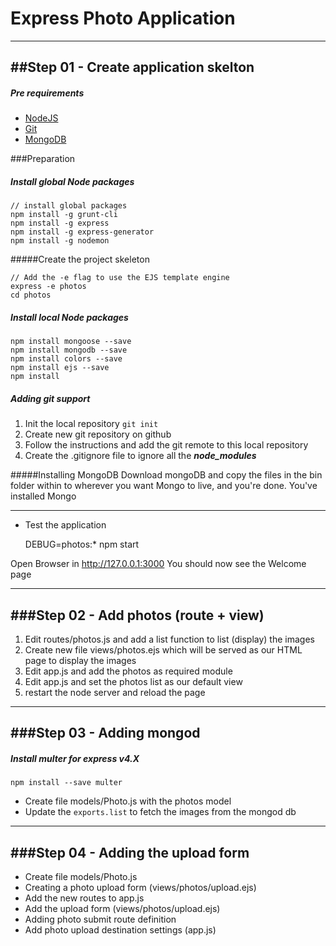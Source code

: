 Express Photo Application
=========================

----------------------------------------------------------------------------
##Step 01 - Create application skelton
----------------------------------------------------------------------------

##### Pre requirements
* [NodeJS](https://nodejs.org/)
* [Git](https://git-scm.com/downloads)
* [MongoDB](https://www.mongodb.org/downloads)

###Preparation

##### Install global Node packages

    // install global packages
    npm install -g grunt-cli
    npm install -g express
    npm install -g express-generator
    npm install -g nodemon
    
#####Create the project skeleton
 
    // Add the -e flag to use the EJS template engine
    express -e photos
    cd photos

##### Install local Node packages

	npm install mongoose --save
	npm install mongodb --save
	npm install colors --save
    npm install ejs --save
    npm install

##### Adding git support

 1. Init the local repository `git init`
 2. Create new git repository on github
 2. Follow the instructions and add the git remote to this local repository
 3. Create the .gitignore file to ignore all the ___node_modules___

#####Installing MongoDB
 Download mongoDB and copy the files in the bin folder within
 to wherever you want Mongo to live, and you're done. You've installed Mongo

----------------------------------------------------------------------------

* Test the application

    DEBUG=photos:* npm start

Open Browser in http://127.0.0.1:3000
You should now see the Welcome page

----------------------------------------------------------------------------
###Step 02 - Add photos (route + view)
----------------------------------------------------------------------------

1. Edit routes/photos.js and add a list function to list (display) the images
2. Create new file views/photos.ejs which will be served as our HTML page to display the images
3. Edit app.js and add the photos as required module
4. Edit app.js and set the photos list as our default view
5. restart the node server and reload the page

----------------------------------------------------------------------------
###Step 03 - Adding mongod
----------------------------------------------------------------------------

##### Install **multer** for express v4.X

    npm install --save multer

- Create file models/Photo.js with the photos model
- Update the `exports.list` to fetch the images from the mongod db  

----------------------------------------------------------------------------
###Step 04 - Adding the upload form
----------------------------------------------------------------------------

- Create file models/Photo.js
- Creating a photo upload form (views/photos/upload.ejs)
- Add the new routes to app.js
- Add the upload form (views/photos/upload.ejs)
- Adding photo submit route definition
- Add photo upload destination settings (app.js)
